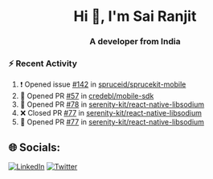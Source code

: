 <h1 align="center">Hi 👋, I'm Sai Ranjit</h1>
<h3 align="center">A developer from India</h3>

### :zap: Recent Activity

<!--START_SECTION:activity-->
1. ❗ Opened issue [#142](https://github.com/spruceid/sprucekit-mobile/issues/142) in [spruceid/sprucekit-mobile](https://github.com/spruceid/sprucekit-mobile)
2. 💪 Opened PR [#57](https://github.com/credebl/mobile-sdk/pull/57) in [credebl/mobile-sdk](https://github.com/credebl/mobile-sdk)
3. 💪 Opened PR [#78](https://github.com/serenity-kit/react-native-libsodium/pull/78) in [serenity-kit/react-native-libsodium](https://github.com/serenity-kit/react-native-libsodium)
4. ❌ Closed PR [#77](https://github.com/serenity-kit/react-native-libsodium/pull/77) in [serenity-kit/react-native-libsodium](https://github.com/serenity-kit/react-native-libsodium)
5. 💪 Opened PR [#77](https://github.com/serenity-kit/react-native-libsodium/pull/77) in [serenity-kit/react-native-libsodium](https://github.com/serenity-kit/react-native-libsodium)
<!--END_SECTION:activity-->

## 🌐 Socials:
[![LinkedIn](https://img.shields.io/badge/LinkedIn-%230077B5.svg?logo=linkedin&logoColor=white)](https://linkedin.com/in/sairanjit) [![Twitter](https://img.shields.io/badge/Twitter-%231DA1F2.svg?logo=Twitter&logoColor=white)](https://twitter.com/sairanjit_) 
